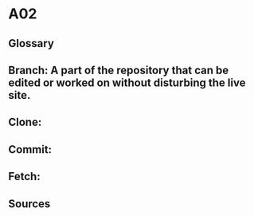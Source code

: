 # A02
<h2> Glossary </h2>
  <h2> <b> Branch: </b> A part of the repository that can be edited or worked on without disturbing the live site.  </h2>
  <h2> <b> Clone: </b> </h2>
  <h2> <b> Commit: </b> </h2>
  <h2> <b> Fetch: </b> </h2>
<h2> Sources </h2>

